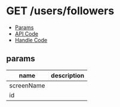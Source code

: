 # GET /users/followers


- [Params](#params)
- [API Code](/kyoppie/kyoppie-api/blob/master/src/endpoints/users/followers.js)
- [Handle Code](/kyoppie/kyoppie-api/blob/master/src/handlers/web/users/followers.js)

## params


name|description
---|---
screenName|
id|
